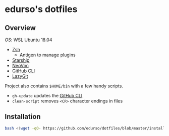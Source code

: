 # edurso's dotfiles

## Overview

*OS*: WSL Ubuntu 18.04

*   [Zsh](https://www.zsh.org/)
    *   Antigen to manage plugins
*   [Starship](https://starship.rs/)
*   [NeoVim](https://neovim.io/)
*   [GitHub CLI](https://cli.github.com/)
*   [LazyGit](https://github.com/jesseduffield/lazygit)

Project also contains `$HOME/bin` with a few handy scripts.

*   `gh-update` updates the [GitHub CLI](https://cli.github.com/)
*   `clean-script` removes `<CR>` character endings in files

## Installation

```bash
bash <(wget -qO- https://github.com/edurso/dotfiles/blob/master/install.sh)
```
